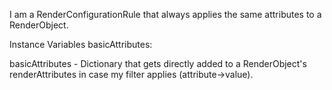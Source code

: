 I am a RenderConfigurationRule that always applies the same attributes to a RenderObject.

Instance Variables
	basicAttributes:		<Dictionary>

basicAttributes
	- Dictionary that gets directly added to a RenderObject's renderAttributes in case my filter applies (attribute->value).
